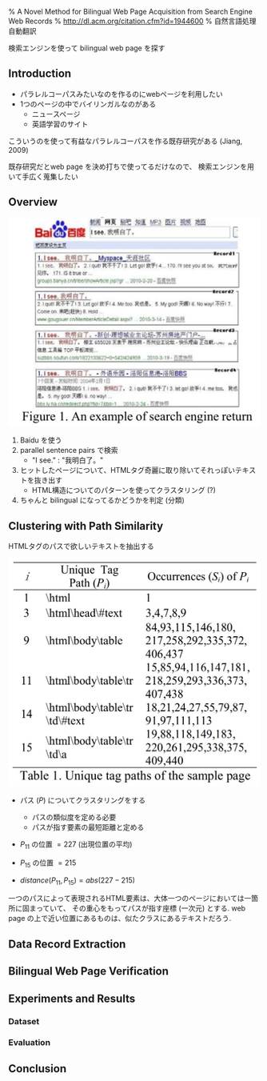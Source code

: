 % A Novel Method for Bilingual Web Page Acquisition from Search Engine Web Records
% http://dl.acm.org/citation.cfm?id=1944600
% 自然言語処理 自動翻訳

検索エンジンを使って bilingual web page を探す

## Introduction

- パラレルコーパスみたいなのを作るのにwebページを利用したい
- 1つのページの中でバイリンガルなのがある
    - ニュースページ
    - 英語学習のサイト

こういうのを使って有益なパラレルコーパスを作る既存研究がある (Jiang, 2009)

既存研究だとweb page を決め打ちで使ってるだけなので、
検索エンジンを用いて手広く蒐集したい

## Overview

![](img/bilingual-web-page/a.jpg)

1. Baidu を使う
1. parallel sentence pairs で検索
    - "I see." : "我明白了。"
1. ヒットしたページについて、HTMLタグ奇麗に取り除いてそれっぽいテキストを抜き出す
    - HTML構造についてのパターンを使ってクラスタリング (?)
1. ちゃんと bilingual になってるかどうかを判定 (分類)

## Clustering with Path Similarity

HTMLタグのパスで欲しいテキストを抽出する

![](img/bilingual-web-page/b.jpg)

- パス ($P$) についてクラスタリングをする
    - パスの類似度を定める必要
    - パスが指す要素の最短距離と定める

- $P_11$ の位置 $=227$ (出現位置の平均)
- $P_15$ の位置 $=215$
- $distance(P_11, P_15) = abs(227 - 215)$

一つのパスによって表現されるHTML要素は、大体一つのページにおいては一箇所に固まっていて、
その重心をもってパスが指す座標 (一次元) とする.
web page の上で近い位置にあるものは、似たクラスにあるテキストだろう.

## Data Record Extraction

## Bilingual Web Page Verification

## Experiments and Results

### Dataset

### Evaluation

## Conclusion
